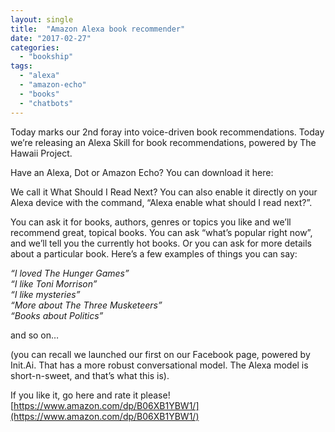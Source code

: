 ```yaml
---
layout: single
title:  "Amazon Alexa book recommender"
date: "2017-02-27"
categories: 
  - "bookship"
tags: 
  - "alexa"
  - "amazon-echo"
  - "books"
  - "chatbots"
---
```


Today marks our 2nd foray into voice-driven book recommendations. Today we’re releasing an Alexa Skill for book recommendations, powered by The Hawaii Project.

Have an Alexa, Dot or Amazon Echo? You can download it here:

We call it What Should I Read Next? You can also enable it directly on your Alexa device with the command, “Alexa enable what should I read next?”.

You can ask it for books, authors, genres or topics you like and we’ll recommend great, topical books. You can ask “what’s popular right now”, and we’ll tell you the currently hot books. Or you can ask for more details about a particular book. Here’s a few examples of things you can say:

_“I loved The Hunger Games”  
“I like Toni Morrison”  
“I like mysteries”  
“More about The Three Musketeers”  
“Books about Politics”_

and so on…

(you can recall we launched our first on our Facebook page, powered by Init.Ai. That has a more robust conversational model. The Alexa model is short-n-sweet, and that’s what this is).

If you like it, go here and rate it please! [https://www.amazon.com/dp/B06XB1YBW1/](https://www.amazon.com/dp/B06XB1YBW1/)
